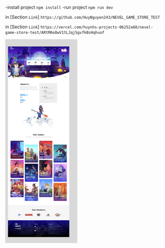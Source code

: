 -install project `npm install`
-run project `npm run dev`

in [Section `Link`] `https://github.com/HuyNguyen243/NEVEL_GAME_STORE_TEST`

in [Section `Link`] `https://vercel.com/huynhs-projects-06252a68/nevel-game-store-test/ARtM6o8wV1tLJqjSgvfkBsHqhuof`

![Image](./screen.png)
